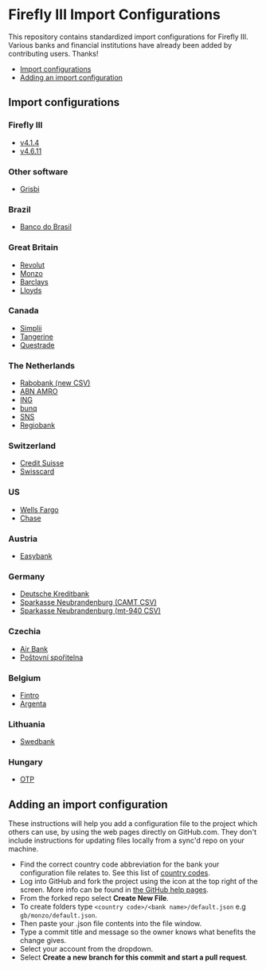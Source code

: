 # Firefly III Import Configurations
This repository contains standardized import configurations for Firefly III. Various banks and financial institutions have already been added by contributing users. Thanks!

- [Import configurations](#import-configurations)
- [Adding an import configuration](#adding-an-import-configuration)

## Import configurations
### Firefly III
* [v4.1.4](https://raw.githubusercontent.com/firefly-iii/import-configurations/master/firefly-iii/4.1.4.json)
* [v4.6.11](https://raw.githubusercontent.com/firefly-iii/import-configurations/master/firefly-iii/4.6.11.json)

### Other software
* [Grisbi](https://raw.githubusercontent.com/firefly-iii/import-configurations/master/other-software/grisbi.json)

### Brazil
* [Banco do Brasil](https://raw.githubusercontent.com/firefly-iii/import-configurations/master/br/Banco_do_Brasil/default.json)

### Great Britain
* [Revolut](https://github.com/firefly-iii/import-configurations/blob/master/gb/revolut/default.json)
* [Monzo](https://github.com/firefly-iii/import-configurations/blob/master/gb/monzo/default.json)
* [Barclays](https://raw.githubusercontent.com/firefly-iii/import-configurations/master/gb/barclays/default.json)
* [Lloyds](https://raw.githubusercontent.com/firefly-iii/import-configurations/master/gb/lloyds/default.json)

### Canada
* [Simplii](https://github.com/firefly-iii/import-configurations/blob/master/ca/simplii/default.json)
* [Tangerine](https://github.com/firefly-iii/import-configurations/blob/master/ca/tangerine/default.json)
* [Questrade](https://github.com/firefly-iii/import-configurations/blob/master/ca/questrade/default.json)

### The Netherlands
* [Rabobank (new CSV)](https://github.com/firefly-iii/import-configurations/blob/master/nl/rabobank/rabobank-new-csv-format.json)
* [ABN AMRO](https://github.com/firefly-iii/import-configurations/blob/master/nl/abnamro/default.json)
* [ING](https://raw.githubusercontent.com/firefly-iii/import-configurations/master/nl/ing/default.json)
* [bunq](https://github.com/firefly-iii/import-configurations/blob/master/nl/bunq/default.json)
* [SNS](https://github.com/firefly-iii/import-configurations/blob/master/nl/sns/default.json)
* [Regiobank](https://raw.githubusercontent.com/firefly-iii/import-configurations/master/nl/regiobank/regiobank.json)

### Switzerland
* [Credit Suisse](https://github.com/firefly-iii/import-configurations/blob/master/ch/creditsuisse/default.json)
* [Swisscard](https://github.com/firefly-iii/import-configurations/blob/master/ch/swisscard/default.json)

### US
* [Wells Fargo](https://github.com/firefly-iii/import-configurations/blob/master/us/wellsfargo/default.json)
* [Chase](https://github.com/firefly-iii/import-configurations/blob/master/us/chase/default.json)

### Austria
* [Easybank](https://github.com/firefly-iii/import-configurations/blob/master/at/easybank/default.json)

### Germany
* [Deutsche Kreditbank](https://github.com/firefly-iii/import-configurations/blob/master/de/dkb/csv-credit.json)
* [Sparkasse Neubrandenburg (CAMT CSV)](https://github.com/firefly-iii/import-configurations/blob/master/de/sparkasse/neubrandenburg-demmin/csv-camt.json)
* [Sparkasse Neubrandenburg (mt-940 CSV)](https://github.com/firefly-iii/import-configurations/blob/master/de/sparkasse/neubrandenburg-demmin/csv-mt940.json)

### Czechia
* [Air Bank](https://github.com/firefly-iii/import-configurations/blob/master/cz/airbank/default.json)
* [Poštovní spořitelna](https://github.com/firefly-iii/import-configurations/blob/master/cz/postovnisporitelna/default.json)

### Belgium
* [Fintro](https://github.com/firefly-iii/import-configurations/blob/master/be/fintro/default.json)
* [Argenta](https://github.com/firefly-iii/import-configurations/blob/master/be/argenta/default.json)

### Lithuania
* [Swedbank](https://github.com/firefly-iii/import-configurations/blob/master/lt/swedbank/default.json)

### Hungary
* [OTP](https://github.com/firefly-iii/import-configurations/blob/master/hu/otp/default.json)

## Adding an import configuration

These instructions will help you add a configuration file to the project which others can use, by using the web pages directly on GitHub.com.  They don't include instructions for updating files locally from a sync'd repo on your machine.

* Find the correct country code abbreviation for the bank your configuration file relates to.  See this list of [country codes](https://en.wikipedia.org/wiki/ISO_3166-1_alpha-2#Officially_assigned_code_elements).
* Log into GitHub and fork the project using the icon at the top right of the screen.  More info can be found in [the GitHub help pages](https://help.github.com/articles/fork-a-repo/).
* From the forked repo select **Create New File**.
* To create folders type `<country code>/<bank name>/default.json` e.g `gb/monzo/default.json`.
* Then paste your .json file contents into the file window.
* Type a commit title and message so the owner knows what benefits the change gives.
* Select your account from the dropdown.
* Select __Create a new branch for this commit and start a pull request__.

